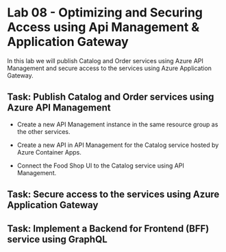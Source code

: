 # Lab 08 - Optimizing and Securing Access using Api Management & Application Gateway

In this lab we will publish Catalog and Order services using Azure API Management and secure access to the services using Azure Application Gateway.

## Task: Publish Catalog and Order services using Azure API Management

- Create a new API Management instance in the same resource group as the other services.

- Create a new API in API Management for the Catalog service hosted by Azure Container Apps.

- Connect the Food Shop UI to the Catalog service using API Management.

## Task: Secure access to the services using Azure Application Gateway


## Task: Implement a Backend for Frontend (BFF) service using GraphQL


